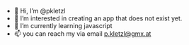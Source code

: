 - 👋 Hi, I’m @pkletzl
- 👀 I’m interested in creating an app that does not exist yet.
- 🌱 I’m currently learning javascript
- 📫 you can reach my via email p.kletzl@gmx.at

<!---
pkletzl/pkletzl is a ✨ special ✨ repository because its `README.md` (this file) appears on your GitHub profile.
You can click the Preview link to take a look at your changes.
--->
